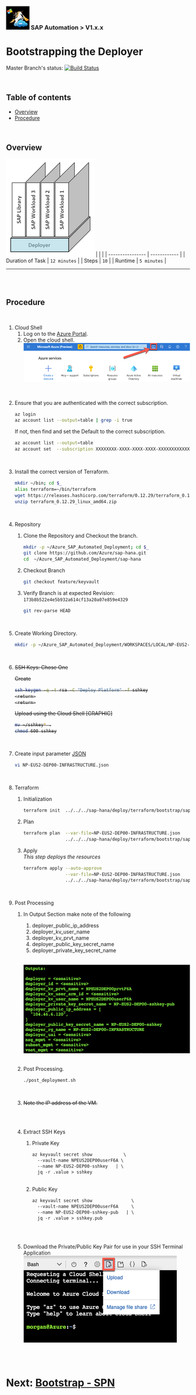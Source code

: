 ### <img src="../../../../documentation/SAP_Automation_on_Azure/assets/images/UnicornSAPBlack256x256.png" width="64px"> SAP Automation > V1.x.x <!-- omit in toc -->
# Bootstrapping the Deployer <!-- omit in toc -->

Master Branch's status: [![Build Status](https://dev.azure.com/azuresaphana/Azure-SAP-HANA/_apis/build/status/Azure.sap-hana?branchName=master&api-version=5.1-preview.1)](https://dev.azure.com/azuresaphana/Azure-SAP-HANA/_build/latest?definitionId=6&branchName=master)

<br/>

## Table of contents <!-- omit in toc -->

- [Overview](#overview)
- [Procedure](#procedure)

<br/>

## Overview

![Block2](assets/Block2.png)
|                  |              |
| ---------------- | ------------ |
| Duration of Task | `12 minutes` |
| Steps            | `10`         |
| Runtime          | `5 minutes`  |

---

<br/><br/>

## Procedure

<br/>

1. Cloud Shell
   1. Log on to the [Azure Portal](https://portal.azure.com).
   2. Open the cloud shell.
      <br/>![Cloud Shell](assets/CloudShell1.png)

<br/>

2. Ensure that you are authenticated with the correct subscription.
    ```bash
    az login
    az account list --output=table | grep -i true
    ```

    If not, then find and set the Default to the correct subscription.

    ```bash
    az account list --output=table
    az account set  --subscription XXXXXXXX-XXXX-XXXX-XXXX-XXXXXXXXXXXX
    ```

<br/>

3. Install the correct version of Terraform.
    ```bash
    mkdir ~/bin; cd $_
    alias terraform=~/bin/terraform
    wget https://releases.hashicorp.com/terraform/0.12.29/terraform_0.12.29_linux_amd64.zip
    unzip terraform_0.12.29_linux_amd64.zip
    ```

<br/>

4. Repository
   1. Clone the Repository and Checkout the branch.
        ```bash
        mkdir -p ~/Azure_SAP_Automated_Deployment; cd $_
        git clone https://github.com/Azure/sap-hana.git
        cd  ~/Azure_SAP_Automated_Deployment/sap-hana
        ```

    2. Checkout Branch
        ```bash
        git checkout feature/keyvault
        ```

    3. Verify Branch is at expected Revision: `173b8b522e4e5b932a614cf13a20a07e859e4329`
        ```bash
        git rev-parse HEAD
        ```

<br/>

5. Create Working Directory.
    ```bash
    mkdir -p ~/Azure_SAP_Automated_Deployment/WORKSPACES/LOCAL/NP-EUS2-DEP00-INFRASTRUCTURE; cd $_
    ```

<br/>


6. <s>SSH Keys: Chose One

   Create
    ```bash
    ssh-keygen -q -t rsa -C "Deploy Platform" -f sshkey
    <return>
    <return>
    ```
    
    Upload using the Cloud Shell [GRAPHIC]
    ```bash
    mv ~/sshkey* .
    chmod 600 sshkey
    ```
</s>
<br/>

7. Create input parameter [JSON](templates/NP-EUS2-DEP00-INFRASTRUCTURE.json)
    ```bash
    vi NP-EUS2-DEP00-INFRASTRUCTURE.json
    ```

<br/>

8. Terraform
    1. Initialization
       ```bash
       terraform init  ../../../sap-hana/deploy/terraform/bootstrap/sap_deployer/
       ```

    2. Plan
       ```bash
       terraform plan  --var-file=NP-EUS2-DEP00-INFRASTRUCTURE.json                    \
                       ../../../sap-hana/deploy/terraform/bootstrap/sap_deployer/
       ```

    3. Apply
       <br/>
       *This step deploys the resources*
       ```bash
       terraform apply --auto-approve                                                  \
                       --var-file=NP-EUS2-DEP00-INFRASTRUCTURE.json                    \
                       ../../../sap-hana/deploy/terraform/bootstrap/sap_deployer/
       ```

<br/>

9. Post Processing
    1. In Output Section make note of the following 
       1. deployer_public_ip_address
       2. deployer_kv_user_name
       3. deployer_kv_prvt_name
       4. deployer_public_key_secret_name
       5. deployer_private_key_secret_name
      
        <br/>![Outputs](assets/Outputs-Deployer.png)
        <br/><br/>

    2. Post Processing.
       ```bash
       ./post_deployment.sh
       ```
       <br/>

    3. <s>Note the IP address of the VM.
       <!-- <br/>![IP Address](assets/CloudShell3.png) -->
       </s><br/><br/>

    4. Extract SSH Keys
       1. Private Key
          ```
          az keyvault secret show            \
            --vault-name NPEUS2DEP00userF6A \
            --name NP-EUS2-DEP00-sshkey   | \
            jq -r .value > sshkey
          ```
       <br/>

       2. Public Key
          ```
          az keyvault secret show               \
            --vault-name NPEUS2DEP00userF6A     \
            --name NP-EUS2-DEP00-sshkey-pub   | \
            jq -r .value > sshkey.pub
          ```
       <br/><br/>

    5. Download the Private/Public Key Pair for use in your SSH Terminal Application
       <br/>![Download File](assets/CloudShell2.png)
       <br/><br/><br/><br/>


# Next: [Bootstrap - SPN](02-spn.md) <!-- omit in toc -->
